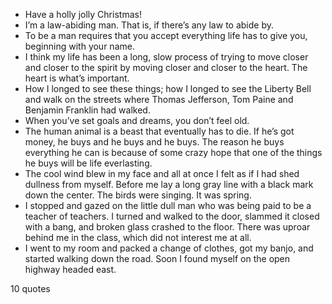  - Have a holly jolly Christmas!
 - I’m a law-abiding man. That is, if there’s any law to abide by.
 - To be a man requires that you accept everything life has to give you, beginning with your name.
 - I think my life has been a long, slow process of trying to move closer and closer to the spirit by moving closer and closer to the heart. The heart is what’s important.
 - How I longed to see these things; how I longed to see the Liberty Bell and walk on the streets where Thomas Jefferson, Tom Paine and Benjamin Franklin had walked.
 - When you’ve set goals and dreams, you don’t feel old.
 - The human animal is a beast that eventually has to die. If he’s got money, he buys and he buys and he buys. The reason he buys everything he can is because of some crazy hope that one of the things he buys will be life everlasting.
 - The cool wind blew in my face and all at once I felt as if I had shed dullness from myself. Before me lay a long gray line with a black mark down the center. The birds were singing. It was spring.
 - I stopped and gazed on the little dull man who was being paid to be a teacher of teachers. I turned and walked to the door, slammed it closed with a bang, and broken glass crashed to the floor. There was uproar behind me in the class, which did not interest me at all.
 - I went to my room and packed a change of clothes, got my banjo, and started walking down the road. Soon I found myself on the open highway headed east.

10 quotes
